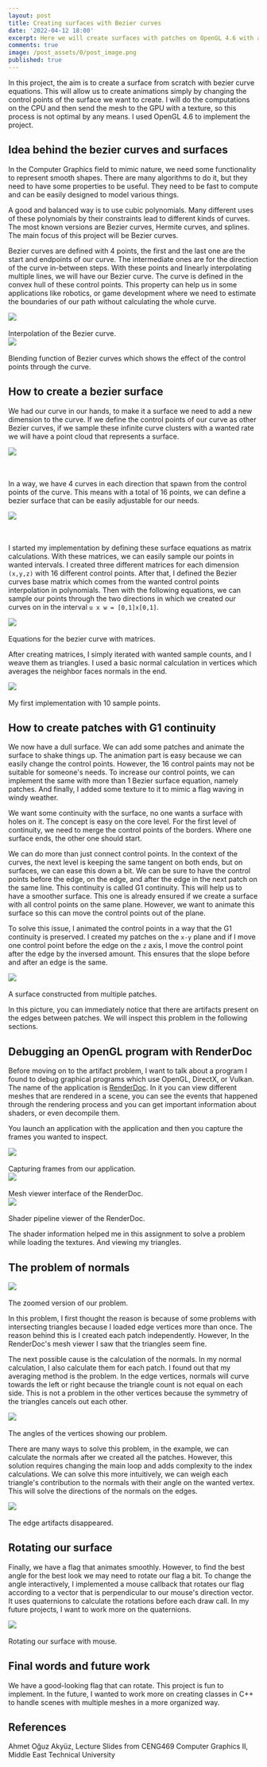 ```yaml
---
layout: post
title: Creating surfaces with Bezier curves
date: '2022-04-12 18:00'
excerpt: Here we will create surfaces with patches on OpenGL 4.6 with animations.
comments: true
image: /post_assets/0/post_image.png
published: true
---
```



In this project, the aim is to create a surface from scratch with bezier curve equations. This will allow us to create animations simply by changing the control points of the surface we want to create. I will do the computations on the CPU and then send the mesh to the GPU with a texture, so this process is not optimal by any means. I used OpenGL 4.6 to implement the project.

## Idea behind the bezier curves and surfaces

In the Computer Graphics field to mimic nature, we need some functionality to represent smooth shapes. There are many algorithms to do it, but they need to have some properties to be useful. They need to be fast to compute and can be easily designed to model various things. 

A good and balanced way is to use cubic polynomials. Many different uses of these polynomials by their constraints lead to different kinds of curves. The most known versions are Bezier curves, Hermite curves, and splines. The main focus of this project will be Bezier curves.

Bezier curves are defined with 4 points, the first and the last one are the start and endpoints of our curve. The intermediate ones are for the direction of the curve in-between steps. With these points and linearly interpolating multiple lines, we will have our Bezier curve. The curve is defined in the convex hull of these control points. This property can help us in some applications like robotics, or game development where we need to estimate the boundaries of our path without calculating the whole curve.

<div class="fig figcenter fighighlight">
  <img src="/post_assets/0/bezier.gif">
  <div class="figcaption"><br> Interpolation of the Bezier curve.<br>
  </div>
</div>

<div class="fig figcenter fighighlight">
  <img src="/post_assets/0/blending-functions-bezier.png">
  <div class="figcaption"><br> Blending function of Bezier curves which shows the effect of the control points through the curve.<br>
  </div>
</div>

## How to create a bezier surface

We had our curve in our hands, to make it a surface we need to add a new dimension to the curve. If we define the control points of our curve as other Bezier curves, if we sample these infinite curve clusters with a wanted rate we will have a point cloud that represents a surface.

<div class="fig figcenter fighighlight">
  <img src="/post_assets/0/bezier_surface.png">
  <div class="figcaption"><br> <br>
  </div>
</div>

In a way, we have 4 curves in each direction that spawn from the control points of the curve. This means with a total of 16 points, we can define a bezier surface that can be easily adjustable for our needs.

<div class="fig figcenter fighighlight">
  <img src="/post_assets/0/bezier_surface_control_points.png">
  <div class="figcaption"><br> <br>
  </div>
</div>

I started my implementation by defining these surface equations as matrix calculations. With these matrices, we can easily sample our points in wanted intervals. I created three different matrices for each dimension `(x,y,z)` with 16 different control points. After that, I defined the Bezier curves base matrix which comes from the wanted control points interpolation in polynomials. Then with the following equations, we can sample our points through the two directions in which we created our curves on in the interval `u x w = [0,1]x[0,1]`. 

<div class="fig figcenter fighighlight">
  <img src="/post_assets/0/bezier_equations.png">
  <div class="figcaption"><br> Equations for the bezier curve with matrices. <br>
  </div>
</div>

After creating matrices, I simply iterated with wanted sample counts, and I weave them as triangles. I used a basic normal calculation in vertices which averages the neighbor faces normals in the end. 

<div class="fig figcenter fighighlight">
  <img src="/post_assets/0/my_first_surface.png">
  <div class="figcaption"><br> My first implementation with 10 sample points.<br>
  </div>
</div>

## How to create patches with G1 continuity 

We now have a dull surface. We can add some patches and animate the surface to shake things up. The animation part is easy because we can easily change the control points. However, the 16 control paints may not be suitable for someone's needs. To increase our control points, we can implement the same with more than 1 Bezier surface equation, namely patches. And finally, I added some texture to it to mimic a flag waving in windy weather. 

We want some continuity with the surface, no one wants a surface with holes on it. The concept is easy on the core level. For the first level of continuity, we need to merge the control points of the borders. Where one surface ends, the other one should start.

We can do more than just connect control points. In the context of the curves, the next level is keeping the same tangent on both ends, but on surfaces, we can ease this down a bit. We can be sure to have the control points before the edge, on the edge, and after the edge in the next patch on the same line. This continuity is called G1 continuity. This will help us to have a smoother surface. This one is already ensured if we create a surface with all control points on the same plane. However, we want to animate this surface so this can move the control points out of the plane. 

To solve this issue, I animated the control points in a way that the G1 continuity is preserved. I created my patches on the `x-y` plane and if I move one control point before the edge on the `z` axis, I move the control point after the edge by the inversed amount. This ensures that the slope before and after an edge is the same. 

<div class="fig figcenter fighighlight">
  <img src="/post_assets/0/edge.png">
  <div class="figcaption"><br> A surface constructed from multiple patches.<br>
  </div>
</div>

In this picture, you can immediately notice that there are artifacts present on the edges between patches. We will inspect this problem in the following sections. 

## Debugging an OpenGL program with RenderDoc

Before moving on to the artifact problem, I want to talk about a program I found to debug graphical programs which use OpenGL, DirectX, or Vulkan. The name of the application is [RenderDoc](https://renderdoc.org). In it you can view different meshes that are rendered in a scene, you can see the events that happened through the rendering process and you can get important information about shaders, or even decompile them. 

You launch an application with the application and then you capture the frames you wanted to inspect.

<div class="fig figcenter fighighlight">
  <img src="/post_assets/0/render_doc_0.png">
  <div class="figcaption"><br> Capturing frames from our application.<br>
  </div>
</div>
<div class="fig figcenter fighighlight">
  <img src="/post_assets/0/render_doc_1.png">
  <div class="figcaption"><br> Mesh viewer interface of the RenderDoc. <br>
  </div>
</div>
<div class="fig figcenter fighighlight">
  <img src="/post_assets/0/render_doc_2.png">
  <div class="figcaption"><br> Shader pipeline viewer of the RenderDoc.<br>
  </div>
</div>

The shader information helped me in this assignment to solve a problem while loading the textures. And viewing my triangles. 

## The problem of normals

<div class="fig figcenter fighighlight">
  <img src="/post_assets/0/edge_zoomed_in.png">
  <div class="figcaption"><br> The zoomed version of our problem.<br>
  </div>
</div>

In this problem, I first thought the reason is because of some problems with intersecting triangles because I loaded edge vertices more than once. The reason behind this is I created each patch independently. However, In the RenderDoc's mesh viewer I saw that the triangles seem fine. 

The next possible cause is the calculation of the normals. In my normal calculation, I also calculate them for each patch. I found out that my averaging method is the problem. In the edge vertices, normals will curve towards the left or right because the triangle count is not equal on each side. This is not a problem in the other vertices because the symmetry of the triangles cancels out each other.  

<div class="fig figcenter fighighlight">
  <img src="/post_assets/0/angles.png">
  <div class="figcaption"><br> The angles of the vertices showing our problem.<br>
  </div>
</div>

There are many ways to solve this problem, in the example, we can calculate the normals after we created all the patches. However, this solution requires changing the main loop and adds complexity to the index calculations. We can solve this more intuitively, we can weigh each triangle's contribution to the normals with their angle on the wanted vertex. This will solve the directions of the normals on the edges.

<div class="fig figcenter fighighlight">
  <img src="/post_assets/0/after_solve.png">
  <div class="figcaption"><br> The edge artifacts disappeared. <br>
  </div>
</div>

## Rotating our surface

Finally, we have a flag that animates smoothly. However, to find the best angle for the best look we may need to rotate our flag a bit. To change the angle interactively, I implemented a mouse callback that rotates our flag according to a vector that is perpendicular to our mouse's direction vector. It uses quaternions to calculate the rotations before each draw call. In my future projects, I want to work more on the quaternions. 

<div class="fig figcenter fighighlight">
  <img src="/post_assets/0/rotation.gif">
  <div class="figcaption"><br> Rotating our surface with mouse. <br>
  </div>
</div>


## Final words and future work

We have a good-looking flag that can rotate. This project is fun to implement. In the future, I wanted to work more on creating classes in C++ to handle scenes with multiple meshes in a more organized way.

## References

Ahmet Oğuz Akyüz, Lecture Slides from CENG469 Computer Graphics II, Middle East Technical University

